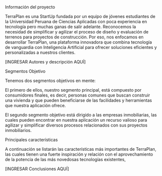 Información del proyecto

TerraPlan es una StartUp fundada por un equipo de jóvenes estudiantes de la Universidad Peruana de Ciencias Aplicadas con poca 
experiencia en tecnología pero muchas ganas de salir adelante. Reconocemos la necesidad de simplificar y agilizar el proceso de 
diseño y evaluación de terrenos para proyectos de construcción. Por eso, nos enfocamos en desarrollar TerraPlan, una plataforma 
innovadora que combina tecnología de vanguardia con Inteligencia Artificial para ofrecer soluciones eficientes y personalizadas 
a nuestros clientes.

[INGRESAR Autores y descripción AQUÍ]

Segmentos Objetivo

Tenemos dos segmentos objetivos en mente:

El primero de ellos, nuestro segmento principal, está compuesto por consumidores finales, es decir, personas comunes que buscan 
construir una vivienda y que pueden beneficiarse de las facilidades y herramientas que nuestra aplicación ofrece.

El segundo segmento objetivo está dirigido a las empresas inmobiliarias, las cuales pueden encontrar en nuestra aplicación un 
recurso valioso para agilizar y simplificar diversos procesos relacionados con sus proyectos inmobiliarios.

Principales características

A continuación se listarán las características más importantes de TerraPlan, las cuales tienen una fuerte 
inspiración y relación con el aprovechamiento de la potencia de las más novedosas tecnologías existentes, 

[INGRESAR Conclusiones AQUÍ]
